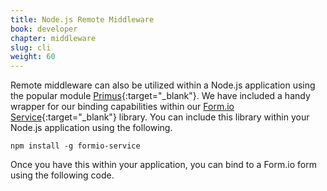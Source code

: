 ```yaml
---
title: Node.js Remote Middleware
book: developer
chapter: middleware
slug: cli
weight: 60
---
```

Remote middleware can also be utilized within a Node.js application using the popular module [Primus](http://primus.io){:target="_blank"}. We have
included a handy wrapper for our binding capabilities within our [Form.io Service](https://github.com/formio/formio-service){:target="_blank"} library.
You can include this library within your Node.js application using the following.

    npm install -g formio-service

Once you have this within your application, you can bind to a Form.io form using the following code.

<script src="https://gist.github.com/travist/2eae831b8ca266bbab4f.js"></script>